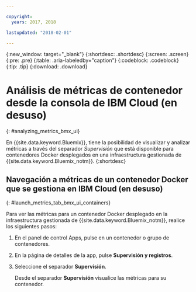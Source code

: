 ```yaml
---

copyright:
  years: 2017, 2018

lastupdated: "2018-02-01"

---
```


{:new_window: target="_blank"}
{:shortdesc: .shortdesc}
{:screen: .screen}
{:pre: .pre}
{:table: .aria-labeledby="caption"}
{:codeblock: .codeblock}
{:tip: .tip}
{:download: .download}


# Análisis de métricas de contenedor desde la consola de IBM Cloud (en desuso)
{: #analyzing_metrics_bmx_ui}

En {{site.data.keyword.Bluemix}}, tiene la posibilidad de visualizar y analizar métricas a través del separador *Supervisión* que está disponible para contenedores Docker desplegados en una infraestructura gestionada de {{site.data.keyword.Bluemix_notm}}.
{:shortdesc}


##  Navegación a métricas de un contenedor Docker que se gestiona en IBM Cloud (en desuso)
{: #launch_metrics_tab_bmx_ui_containers}

Para ver las métricas para un contenedor Docker desplegado en la infraestructura gestionada de {{site.data.keyword.Bluemix_notm}}, realice los siguientes pasos:

1. En el panel de control Apps, pulse en un contenedor o grupo de contenedores. 
    
2. En la página de detalles de la app, pulse **Supervisión y registros**.

3. Seleccione el separador **Supervisión**.
    
    Desde el separador **Supervisión** visualice las métricas para su contenedor.
